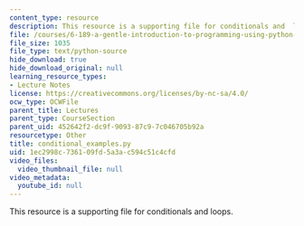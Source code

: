 ```yaml
---
content_type: resource
description: This resource is a supporting file for conditionals and  loops.
file: /courses/6-189-a-gentle-introduction-to-programming-using-python-january-iap-2011/1ec2998c736109fd5a3ac594c51c4cfd_conditional_examples.py
file_size: 1035
file_type: text/python-source
hide_download: true
hide_download_original: null
learning_resource_types:
- Lecture Notes
license: https://creativecommons.org/licenses/by-nc-sa/4.0/
ocw_type: OCWFile
parent_title: Lectures
parent_type: CourseSection
parent_uid: 452642f2-dc9f-9093-87c9-7c046705b92a
resourcetype: Other
title: conditional_examples.py
uid: 1ec2998c-7361-09fd-5a3a-c594c51c4cfd
video_files:
  video_thumbnail_file: null
video_metadata:
  youtube_id: null
---
```

This resource is a supporting file for conditionals and  loops.